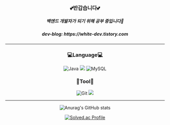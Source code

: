 <div align="center">
<h3> 💕반갑습니다💕 </h3>
<h5> 백엔드 개발자가 되기 위해 공부 중입니다🥰 </h5>
<h5> dev-blog: https://white-dev.tistory.com </h5>

---

### 💻Language💻
![Java](https://img.shields.io/badge/Java-007396.svg?&style=for-the-badge&logo=Java&logoColor=white)
<img src="https://img.shields.io/badge/springboot-6DB33F?style=for-the-badge&logo=springboot&logoColor=white">
![MySQL](https://img.shields.io/badge/MySQL-4479A1.svg?&style=for-the-badge&logo=MySQL&logoColor=white)

### 🔨Tool🔨
![Git](https://img.shields.io/badge/Git-F05032.svg?&style=for-the-badge&logo=Git&logoColor=white)
<img src="https://img.shields.io/badge/github-181717?style=for-the-badge&logo=github&logoColor=white">

---

![Anurag's GitHub stats](https://github-readme-stats.vercel.app/api?username=cwhite723&show_icons=true&theme=solarized-light)

[![Solved.ac Profile](http://mazassumnida.wtf/api/v2/generate_badge?boj=cwhite723)](https://solved.ac/cwhite723/)
</div>

<!--
**cwhite723/cwhite723** is a ✨ _special_ ✨ repository because its `README.md` (this file) appears on your GitHub profile.

Here are some ideas to get you started:

- 🔭 I’m currently working on ...
- 🌱 I’m currently learning ...
- 👯 I’m looking to collaborate on ...
- 🤔 I’m looking for help with ...
- 💬 Ask me about ...
- 📫 How to reach me: ...
- 😄 Pronouns: ...
- ⚡ Fun fact: ...
-->
